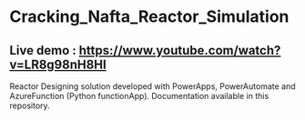 # Cracking_Nafta_Reactor_Simulation
## Live demo : https://www.youtube.com/watch?v=LR8g98nH8HI
Reactor Designing solution developed with PowerApps, PowerAutomate and AzureFunction (Python functionApp). Documentation available in this repository.
